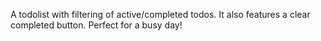 A todolist with filtering of active/completed todos. It also features a clear completed button. Perfect for a busy day!
